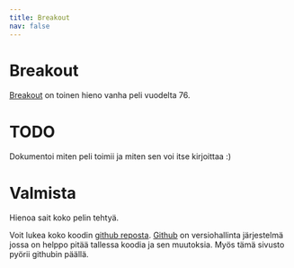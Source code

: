 ```yaml
---
title: Breakout
nav: false
---
```


# Breakout

[Breakout](https://en.wikipedia.org/wiki/Breakout_(video_game)) on toinen hieno vanha peli vuodelta 76.

# TODO

Dokumentoi miten peli toimii ja miten sen voi itse kirjoittaa :)

# Valmista

Hienoa sait koko pelin tehtyä.

Voit lukea koko koodin [github reposta](https://github.com/tswfi/ArduboyWorkshop/tree/master/breakout). [Github](https://github.com/) on versiohallinta järjestelmä jossa on helppo pitää tallessa koodia ja sen muutoksia. Myös tämä sivusto pyörii githubin päällä.